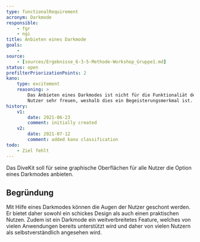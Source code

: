 ```yaml
---
type: functionalRequirement
acronym: Darkmode
responsible: 
    - fgr
    - ngi
title: Anbieten eines Darkmode 
goals: 
    -
source:
    - [sources/Ergebnisse_6-3-5-Methode-Workshop_Gruppe1.md]
status: open
prefilterPriorizationPoints: 2
kano:
    type: excitement
    reasoning: >
        Das Anbieten eines Darkmodes ist nicht für die Funktionaliät des DiveKits relevant. Allerdings würde ein Vorhandensein viele 
        Nutzer sehr freuen, weshalb dies ein Begeisterungsmerkmal ist.
history:
    v1:
        date: 2021-06-23
        comment: initially created
    v2:
        date: 2021-07-12
        comment: added kano classification
todo:
    - Ziel fehlt
---
```


Das DiveKit soll für seine graphische Oberflächen für alle Nutzer die Option eines Darkmodes anbieten.

## Begründung

Mit Hilfe eines Darkmodes können die Augen der Nutzer geschont werden. Er bietet daher sowohl ein schickes Design als auch einen praktischen Nutzen. Zudem ist ein Darkmode ein weitverbreitetes Feature, welches von vielen Anwendungen bereits unterstützt wird und daher von vielen Nutzern als selbstverständlich angesehen wird.
